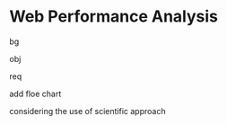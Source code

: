 # Web Performance Analysis

bg

obj


req

add floe chart

considering the use of scientific approach
